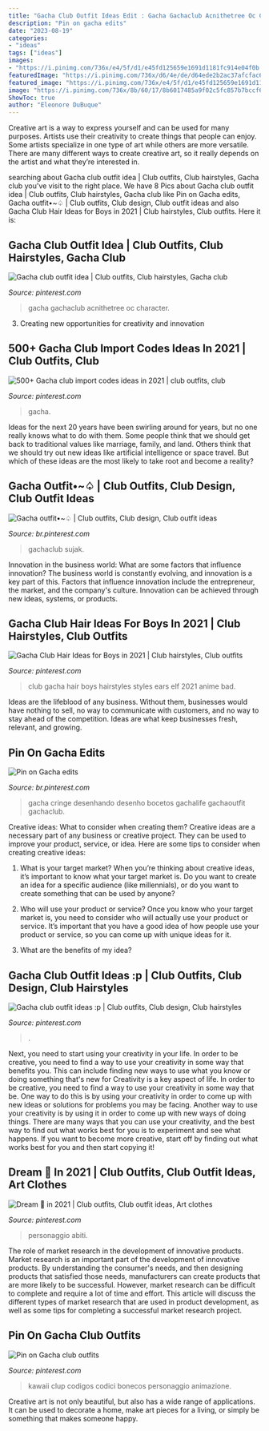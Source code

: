 ```yaml
---
title: "Gacha Club Outfit Ideas Edit : Gacha Gachaclub Acnithetree Oc Character"
description: "Pin on gacha edits"
date: "2023-08-19"
categories:
- "ideas"
tags: ["ideas"]
images:
- "https://i.pinimg.com/736x/e4/5f/d1/e45fd125659e1691d1181fc914e04f0b.jpg"
featuredImage: "https://i.pinimg.com/736x/d6/4e/de/d64ede2b2ac37afcfac69fe13136f69c.jpg"
featured_image: "https://i.pinimg.com/736x/e4/5f/d1/e45fd125659e1691d1181fc914e04f0b.jpg"
image: "https://i.pinimg.com/736x/8b/60/17/8b6017485a9f02c5fc857b7bccf6ee4b.jpg"
ShowToc: true
author: "Eleonore DuBuque"
---
```



Creative art is a way to express yourself and can be used for many purposes. Artists use their creativity to create things that people can enjoy. Some artists specialize in one type of art while others are more versatile. There are many different ways to create creative art, so it really depends on the artist and what they’re interested in.

	

		
searching about Gacha club outfit idea | Club outfits, Club hairstyles, Gacha club you've visit to the right place. We have 8 Pics about Gacha club outfit idea | Club outfits, Club hairstyles, Gacha club like Pin on Gacha edits, Gacha outfit•~♤ | Club outfits, Club design, Club outfit ideas and also Gacha Club Hair Ideas for Boys in 2021 | Club hairstyles, Club outfits. Here it is:
		
    
## Gacha Club Outfit Idea | Club Outfits, Club Hairstyles, Gacha Club

<img loading=lazy src="https://i.pinimg.com/736x/f0/18/78/f01878ad0a1cb970067404db0f557694.jpg" onerror="this.onerror=null;this.src='https://tse4.mm.bing.net/th?id=OIP.OUFioUBhrB6HAycSrzzxuwHaHV&amp;pid=15.1';" alt="Gacha club outfit idea | Club outfits, Club hairstyles, Gacha club">

_Source: pinterest.com_

>gacha gachaclub acnithetree oc character. 

	

3. Creating new opportunities for creativity and innovation 

    
## 500+ Gacha Club Import Codes Ideas In 2021 | Club Outfits, Club

<img loading=lazy src="https://i.pinimg.com/474x/23/de/c8/23dec8377ba80cbdb8230853b566c8a8.jpg" onerror="this.onerror=null;this.src='https://tse3.mm.bing.net/th?id=OIP.jSrspZ4Rlf50FsMBA3NxbAAAAA&amp;pid=15.1';" alt="500+ Gacha club import codes ideas in 2021 | club outfits, club">

_Source: pinterest.com_

>gacha. 

	

Ideas for the next 20 years have been swirling around for years, but no one really knows what to do with them. Some people think that we should get back to traditional values like marriage, family, and land. Others think that we should try out new ideas like artificial intelligence or space travel. But which of these ideas are the most likely to take root and become a reality?

    
## Gacha Outfit•~♤ | Club Outfits, Club Design, Club Outfit Ideas

<img loading=lazy src="https://i.pinimg.com/736x/d6/4e/de/d64ede2b2ac37afcfac69fe13136f69c.jpg" onerror="this.onerror=null;this.src='https://tse4.mm.bing.net/th?id=OIP.s0x-2DQ-rfVZGZWrbP-ktwHaHW&amp;pid=15.1';" alt="Gacha outfit•~♤ | Club outfits, Club design, Club outfit ideas">

_Source: br.pinterest.com_

>gachaclub sujak. 

	

Innovation in the business world: What are some factors that influence innovation?
The business world is constantly evolving, and innovation is a key part of this. Factors that influence innovation include the entrepreneur, the market, and the company's culture. Innovation can be achieved through new ideas, systems, or products.

    
## Gacha Club Hair Ideas For Boys In 2021 | Club Hairstyles, Club Outfits

<img loading=lazy src="https://i.pinimg.com/736x/8b/60/17/8b6017485a9f02c5fc857b7bccf6ee4b.jpg" onerror="this.onerror=null;this.src='https://tse4.mm.bing.net/th?id=OIP.Ub506Faav2e-FcNpPL92KAHaLO&amp;pid=15.1';" alt="Gacha Club Hair Ideas for Boys in 2021 | Club hairstyles, Club outfits">

_Source: pinterest.com_

>club gacha hair boys hairstyles styles ears elf 2021 anime bad. 

	

Ideas are the lifeblood of any business. Without them, businesses would have nothing to sell, no way to communicate with customers, and no way to stay ahead of the competition. Ideas are what keep businesses fresh, relevant, and growing.

    
## Pin On Gacha Edits

<img loading=lazy src="https://i.pinimg.com/736x/77/1f/c3/771fc34187b18e0be9c22eacf0c79c14.jpg" onerror="this.onerror=null;this.src='https://tse4.mm.bing.net/th?id=OIP._sMuaoo2iIK2fD2HUFhfKgHaMC&amp;pid=15.1';" alt="Pin on Gacha edits">

_Source: br.pinterest.com_

>gacha cringe desenhando desenho bocetos gachalife gachaoutfit gachaclub. 

	

Creative ideas: What to consider when creating them?
Creative ideas are a necessary part of any business or creative project. They can be used to improve your product, service, or idea. Here are some tips to consider when creating creative ideas:
1. What is your target market? When you’re thinking about creative ideas, it’s important to know what your target market is. Do you want to create an idea for a specific audience (like millennials), or do you want to create something that can be used by anyone?

2. Who will use your product or service? Once you know who your target market is, you need to consider who will actually use your product or service. It’s important that you have a good idea of how people use your product or service, so you can come up with unique ideas for it.

3. What are the benefits of my idea?

    
## Gacha Club Outfit Ideas :p | Club Outfits, Club Design, Club Hairstyles

<img loading=lazy src="https://i.pinimg.com/736x/cc/03/13/cc0313af50e9f6f0a2d3c77712c0a7b7.jpg" onerror="this.onerror=null;this.src='https://tse4.mm.bing.net/th?id=OIP.Bxh7sszexAF71u9DKpTbfAHaHU&amp;pid=15.1';" alt="Gacha club outfit ideas :p | Club outfits, Club design, Club hairstyles">

_Source: pinterest.com_

>. 

	

Next, you need to start using your creativity in your life. In order to be creative, you need to find a way to use your creativity in some way that benefits you. This can include finding new ways to use what you know or doing something that's new for
Creativity is a key aspect of life. In order to be creative, you need to find a way to use your creativity in some way that be. One way to do this is by using your creativity in order to come up with new ideas or solutions for problems you may be facing. Another way to use your creativity is by using it in order to come up with new ways of doing things. There are many ways that you can use your creativity, and the best way to find out what works best for you is to experiment and see what happens. If you want to become more creative, start off by finding out what works best for you and then start copying it!

    
## Dream 💚 In 2021 | Club Outfits, Club Outfit Ideas, Art Clothes

<img loading=lazy src="https://i.pinimg.com/736x/5a/d7/d1/5ad7d1dcb23053224708cb163507b8eb.jpg" onerror="this.onerror=null;this.src='https://tse4.mm.bing.net/th?id=OIP.hpbfAthUq2P07yIqtvvNIwHaFO&amp;pid=15.1';" alt="Dream 💚 in 2021 | Club outfits, Club outfit ideas, Art clothes">

_Source: pinterest.com_

>personaggio abiti. 

	

The role of market research in the development of innovative products.
Market research is an important part of the development of innovative products. By understanding the consumer's needs, and then designing products that satisfied those needs, manufacturers can create products that are more likely to be successful. However, market research can be difficult to complete and require a lot of time and effort. This article will discuss the different types of market research that are used in product development, as well as some tips for completing a successful market research project.

    
## Pin On Gacha Club Outfits

<img loading=lazy src="https://i.pinimg.com/736x/e4/5f/d1/e45fd125659e1691d1181fc914e04f0b.jpg" onerror="this.onerror=null;this.src='https://tse3.mm.bing.net/th?id=OIP.OcTSDec1wP3bl33kUOgCfAHaHT&amp;pid=15.1';" alt="Pin on Gacha club outfits">

_Source: pinterest.com_

>kawaii clup codigos codici bonecos personaggio animazione. 

	

Creative art is not only beautiful, but also has a wide range of applications. It can be used to decorate a home, make art pieces for a living, or simply be something that makes someone happy.

